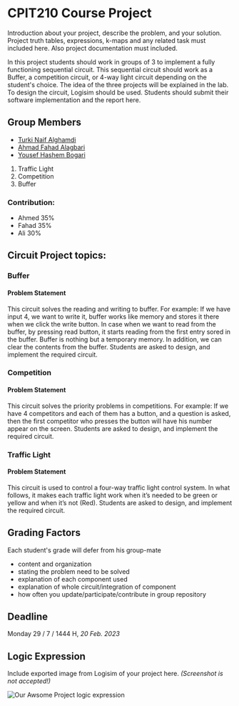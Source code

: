 # CPIT210 Course Project
Introduction about your project, describe the problem, and your solution. Project truth tables, expressions, k-maps and any related task must included here. Also project documentation must included.

In this project students should work in groups of 3 to implement a fully functioning sequential circuit. This sequential circuit should work as a Buffer, a competition circuit, or 4-way light circuit depending on the student's choice. The idea of the three projects will be explained in the lab. To design the circuit, Logisim should be used. Students should submit their software implementation and the report here. 

## Group Members
[comment]: <> (each group memeber should write his first, middle and last name with link to his GitHub account)
- [Turki Naif Alghamdi](https://github.com/TurkiNAlghamdii)
- [Ahmad Fahad Alagbari](https://github.com/Memeedo)
- [Yousef Hashem Bogari](http://github.com/usiifo)

1. Traffic Light
1. Competition
1. Buffer

[comment]: <> (Students should include the contribution percentage of each group member.)
[comment]: <> (Example:)
### Contribution:
- Ahmed 35%
- Fahad 35%
- Ali 30%

## Circuit Project topics:

[comment]: <> (Choose one of the following, your choice need to be accepted by Instructor)

### Buffer
#### Problem Statement
This circuit solves the reading and writing to buffer. For example: If we have input 4, we want to write it, buffer works like memory and stores it there when we click the write button. In case when we want to read from the buffer, by pressing read button, it starts reading from the first entry sored in the buffer. Buffer is nothing but a temporary memory. In addition, we can clear the contents from the buffer. Students are asked to design, and implement the required circuit.

### Competition
#### Problem Statement
This circuit solves the priority problems in competitions. For example: If we have 4 competitors and each of them has a button, and a question is asked, then the first competitor who presses the button will have his number appear on the screen. Students are asked to design, and implement the required circuit.


### Traffic Light
#### Problem Statement
This circuit is used to control a four-way traffic light control system. In what follows, it makes each traffic light work when it’s needed to be green or yellow and when it’s not (Red). Students are asked to design, and implement the required circuit.

## Grading Factors
Each student's grade will defer from his group-mate 
- content and organization
- stating the problem need to be solved
- explanation of each component used
- explanation of whole circuit/integration of component
- how often you update/participate/contribute in group repository

## Deadline
Monday 29 / 7 / 1444 H, *20 Feb. 2023*

## Logic Expression
Include exported image from Logisim of your project here. *(Screenshot is not accepted!)*

![Our Awsome Project logic expression](/images/logic-expression.png)

